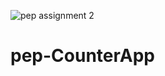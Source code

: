 ![pep assignment 2](https://user-images.githubusercontent.com/91388079/215723602-6515b8ce-4a67-4d17-946f-db2144652ce7.gif)
# pep-CounterApp
